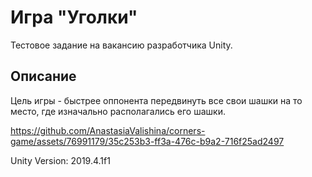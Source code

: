 # Игра "Уголки"
Тестовое задание на вакансию разработчика Unity.
## Описание
Цель игры - быстрее оппонента передвинуть все свои шашки на то место, где изначально располагались его шашки.

https://github.com/AnastasiaValishina/corners-game/assets/76991179/35c253b3-ff3a-476c-b9a2-716f25ad2497

Unity Version: 2019.4.1f1
